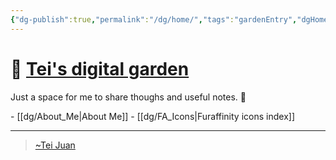 ```yaml
---
{"dg-publish":true,"permalink":"/dg/home/","tags":"gardenEntry","dgHomeLink":false,"dgPassFrontmatter":false}
---
```



# 🌱 [Tei's digital garden](https://teijuan.netlify.app)
Just a space for me to share thoughs and useful notes. 🌿

\- [[dg/About_Me|About Me]]
\- [[dg/FA_Icons|Furaffinity icons index]]
____

> [\~Tei Juan](https://tei-juan.carrd.co)